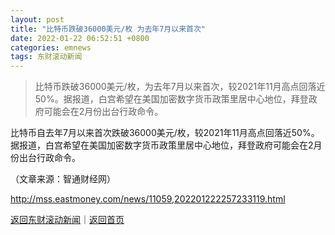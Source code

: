 ```yaml
---
layout: post
title: "比特币跌破36000美元/枚 为去年7月以来首次"
date: 2022-01-22 06:52:51 +0800
categories: emnews
tags: 东财滚动新闻
---
```

> 比特币跌破36000美元/枚，为去年7月以来首次，较2021年11月高点回落近50%。据报道，白宫希望在美国加密数字货币政策里居中心地位，拜登政府可能会在2月份出台行政命令。

<p>比特币自去年7月以来首次跌破36000美元/枚，较2021年11月高点回落近50%。据报道，白宫希望在美国加密数字货币政策里居中心地位，拜登政府可能会在2月份出台行政命令。</p><p class="em_media">（文章来源：智通财经网）</p>

<http://mss.eastmoney.com/news/11059,202201222257233119.html>

[返回东财滚动新闻](//finews.withounder.com/emnews/)｜[返回首页](//finews.withounder.com/)